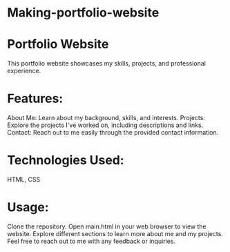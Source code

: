 # Making-portfolio-website

# Portfolio Website

This portfolio website showcases my skills, projects, and professional experience.

# Features:

About Me: Learn about my background, skills, and interests.
Projects: Explore the projects I've worked on, including descriptions and links.
Contact: Reach out to me easily through the provided contact information.

# Technologies Used:

HTML,
CSS

# Usage:

Clone the repository.
Open main.html in your web browser to view the website.
Explore different sections to learn more about me and my projects.
Feel free to reach out to me with any feedback or inquiries.
